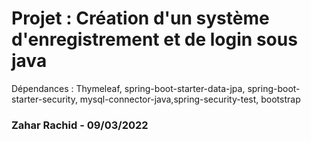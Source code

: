 # Projet : Création d'un système d'enregistrement et de login sous java

Dépendances : Thymeleaf, spring-boot-starter-data-jpa, spring-boot-starter-security, mysql-connector-java,spring-security-test, bootstrap

### Zahar Rachid - 09/03/2022